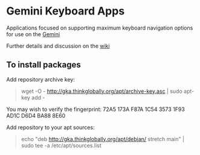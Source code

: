 # Gemini Keyboard Apps

Applications focused on supporting maximum keyboard navigation options 
for use on the [Gemini](https://www.planetcom.co.uk)

Further details and discussion on the [wiki](https://github.com/adamboardman/gemini-keyboard-apps/wiki)

## To install packages

Add repository archive key:

> wget -O - http://gka.thinkglobally.org/apt/archive-key.asc | sudo apt-key add -

You may wish to verify the fingerprint: 72A5 173A F87A 1C54 3573  1F93 AD1C D6D4 BA88 8E60

Add repository to your apt sources:

> echo "deb http://gka.thinkglobally.org/apt/debian/ stretch main" | sudo tee -a /etc/apt/sources.list

